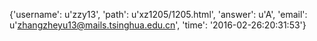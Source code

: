 {'username': u'zzy13', 'path': u'xz1205/1205.html', 'answer': u'A', 'email': u'zhangzheyu13@mails.tsinghua.edu.cn', 'time': '2016-02-26:20:31:53'}